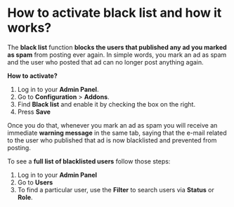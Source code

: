 # How to activate black list and how it works?

The  **black list**  function  **blocks the users that published any ad you marked as spam**  from posting ever again. In simple words, you mark an ad as spam and the user who posted that ad can no longer post anything again.

**How to activate?**

1.  Log in to your  **Admin Panel**.
2.  Go to  **Configuration**  >  **Addons**.
3.  Find **Black list** and enable it by checking the box on the right. 
4. Press **Save**

  Once you do that, whenever you mark an ad as spam you will receive an immediate  **warning message** in the same tab, saying that 
  the e-mail related to the user who published that ad is now blacklisted and prevented from posting.

To see a  **full list of blacklisted users**  follow those steps:

1.  Log in to your  **Admin Panel**
2.  Go to  **Users** 
3.  To find a particular user, use the **Filter** to search users via **Status** or **Role**.  
